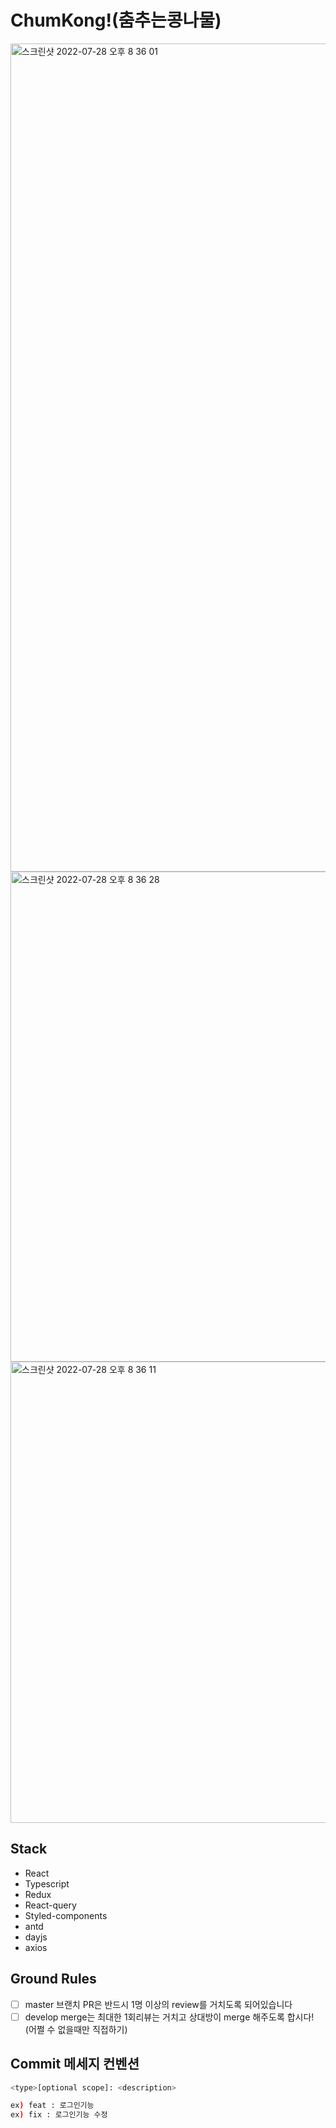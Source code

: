 # ChumKong!(춤추는콩나물)

<img width="1325" alt="스크린샷 2022-07-28 오후 8 36 01" src="https://user-images.githubusercontent.com/61547778/181496161-acae82d5-0b15-44a2-89f4-36dfa11bf30e.png">
<img width="784" alt="스크린샷 2022-07-28 오후 8 36 28" src="https://user-images.githubusercontent.com/61547778/181496153-55974ec1-0ddb-4b15-af31-5b04deb59bb2.png">
<img width="738" alt="스크린샷 2022-07-28 오후 8 36 11" src="https://user-images.githubusercontent.com/61547778/181496143-366db50c-8dc0-4ca1-88b9-32bbd87b66a3.png">



## Stack

- React
- Typescript
- Redux
- React-query
- Styled-components
- antd
- dayjs
- axios

## Ground Rules

- [ ] master 브랜치 PR은 반드시 1명 이상의 review를 거치도록 되어있습니다
- [ ] develop merge는 최대한 1회리뷰는 거치고 상대방이 merge 해주도록 합시다! (어쩔 수 없을때만 직접하기)

## Commit 메세지 컨벤션

```bash
<type>[optional scope]: <description>

ex) feat : 로그인기능
ex) fix : 로그인기능 수정
```
